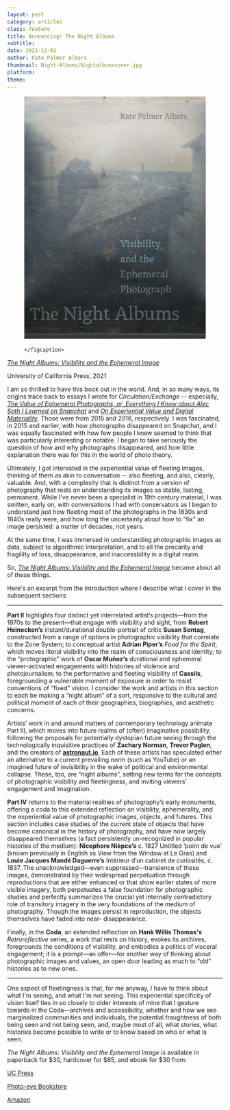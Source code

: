 ```yaml
---
layout: post
category: articles
class: feature
title: Announcing! The Night Albums
subtitle: 
date: 2021-12-01
author: Kate Palmer Albers
thumbnail: Night-Albums/Nightalbumscover.jpg
platform: 
theme:
---
```


<figure class="figure">
	<img src="../assets/images/Night-Albums/Nightalbumscover.jpg" alt="cover image of the book The Night Albums" />
	<figcaption>
	
	</figcaption>
</figure>

[*The Night Albums: Visibility and the Ephemeral Image*](https://www.ucpress.edu/book/9780520381544/the-night-albums)

University of California Press, 2021


I am so thrilled to have this book out in the world. And, in so many ways, its origins trace back to essays I wrote for *Circulation/Exchange* -- especially, [*The Value of Ephemeral Photographs, or, Everything I Know about Alec Soth I Learned on Snapchat*](http://circulationexchange.org/articles/ephemeral.html) and [*On Experiential Value and Digital Materiality*](http://circulationexchange.org/articles/digital_materiality.html). Those were from 2015 and 2016, respectively. I was fascinated, in 2015 and earlier, with how photographs disappeared on Snapchat, and I was equally fascinated with how few people I knew seemed to think that was particularly interesting or notable. I began to take seriously the question of how and why photographs disappeared, and how little explanation there was for this in the world of photo theory. 

Ultimately, I got interested in the experiential value of fleeting images, thinking of them as akin to conversation -- also fleeting, and also, clearly, valuable. And, with a complexity that is distinct from a version of photography that rests on understanding its images as stable, lasting, permanent. While I've never been a specialist in 19th century material, I was smitten, early on, with conversations I had with conservators as I began to understand just how fleeting most of the photographs in the 1830s and 1840s really were, and how long the uncertainty about how to "fix" an image persisted: a matter of decades, not years. 

At the same time, I was immersed in understanding photographic images as data, subject to algorithmic interpretation, and to all the precarity and fragililty of loss, disappearance, and inaccessbility in a digital realm. 

So, [*The Night Albums: Visibility and the Ephemeral Image*](https://www.ucpress.edu/book/9780520381544/the-night-albums) became about all of these things.

Here's an excerpt from the Introduction where I describe what I cover in the subsequent sections:


**************


**Part II** highlights four distinct yet interrelated artist’s projects—from the 1970s to the present—that engage with visibility and sight, from **Robert Heinecken’s** instant/durational double-portrait of critic **Susan Sontag**, constructed from a range of options in photographic visibility that correlate to the Zone System; to conceptual artist **Adrian Piper’s** *Food for the Spirit*, which moves literal visibility into the realm of consciousness and identity; to the “protographic” work of **Oscar Muñoz’s** durational and ephemeral viewer-activated engagements with histories of violence and photojournalism; to the performative and fleeting visibility of **Cassils**, foregrounding a vulnerable moment of exposure in order to resist conventions of “fixed” vision. I consider the work and artists in this section to each be making a “night album” of a sort, responsive to the cultural and political moment of each of their geographies, biographies, and aesthetic concerns. 

Artists’ work in and around matters of contemporary technology animate Part III, which moves into future realms of (often) imaginative possibility, following the proposals for potentially dystopian future seeing through the technologically inquisitive practices of **Zachary Norman**, **Trevor Paglen**, and the creators of [**astronaut.io**](https://www.astronaut.io). Each of these artists has speculated either an alternative to a current prevailing norm (such as YouTube) or an imagined future of invisibility in the wake of political and environmental collapse. These, too, are “night albums”, setting new terms for the concepts of photographic visibility and fleetingness, and inviting viewers’ engagement and imagination.

**Part IV** returns to the material realities of photography’s early monuments, offering a coda to this extended reflection on visibility, ephemerality, and the experiential value of photographic images, objects, and futures. This section includes case studies of the current state of objects that have become canonical in the history of photography, and have now largely disappeared themselves (a fact persistently un-recognized in popular histories of the medium): **Nicephore Nièpce’s** c. 1827 Untitled ‘point de vue’ (known previously in English as View from the Window at Le Gras) and **Louie Jacques Mandé Daguerre’s** Intérieur d’un cabinet de curiosités, c. 1837. The unacknowledged—even suppressed—transience of these images, demonstrated by their widespread perpetuation through reproductions that are either enhanced or that show earlier states of more visible imagery, both perpetuates a false foundation for photographic studies and perfectly summarizes the crucial yet internally contradictory role of transitory imagery in the very foundations of the medium of photography. Though the images persist in reproduction, the objects themselves have faded into near- disappearance. 

Finally, in the **Coda**, an extended reflection on **Hank Willis Thomas's** *Retroreflective* series, a work that rests on history, evokes its archives, foregrounds the conditions of visibility, and embodies a politics of visceral engagement; it is a prompt—an offer—for another way of thinking about photographic images and values, an open door leading as much to “old” histories as to new ones.



**************



One aspect of fleetingness is that, for me anyway, I have to think about what I'm seeing, and what I'm not seeing. This experiential specificity of vision itself ties in so closely to older interests of mine that I gesture towards in the Coda—archives and accessibility, whether and how we see marginalized communities and individuals, the potential fraughtness of both being seen and not being seen, and, maybe most of all, what stories, what histories become possible to write or to know based on who or what is seen. 


*The Night Albums: Visibility and the Ephemeral Image* is available in paperback for $30, hardcover for $85, and ebook for $30 from:

[UC Press](https://www.ucpress.edu/book/9780520381544/the-night-albums)

[Photo-eye Bookstore](https://www.photoeye.com/bookstore/citation.cfm?catalog=CA082&i=&i2=9780520381544)

[Amazon](https://www.amazon.com/Night-Albums-Visibility-Ephemeral-Photograph/dp/0520381548)












 



